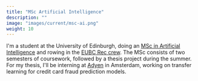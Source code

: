 ```yaml
---
title: "MSc Artificial Intelligence"
description: ""
image: "images/current/msc-ai.png"
weight: 10
---
```


I'm a student at the University of Edinburgh, doing an [MSc in Artificial Intelligence](https://www.ed.ac.uk/studying/postgraduate/degrees?id=107&r=site/view) and rowing in the [EUBC Rec crew](http://www.edinburghrowing.co.uk/). The MSc consists of two semesters of coursework, followed by a thesis project during the summer. For my thesis, I'll be interning at [Adyen](https://adyen.com) in Amsterdam, working on transfer learning for credit card fraud prediction models.

